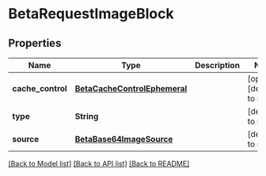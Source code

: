 # BetaRequestImageBlock
## Properties

| Name | Type | Description | Notes |
|------------ | ------------- | ------------- | -------------|
| **cache\_control** | [**BetaCacheControlEphemeral**](BetaCacheControlEphemeral.md) |  | [optional] [default to null] |
| **type** | **String** |  | [default to null] |
| **source** | [**BetaBase64ImageSource**](BetaBase64ImageSource.md) |  | [default to null] |

[[Back to Model list]](../README.md#documentation-for-models) [[Back to API list]](../README.md#documentation-for-api-endpoints) [[Back to README]](../README.md)

